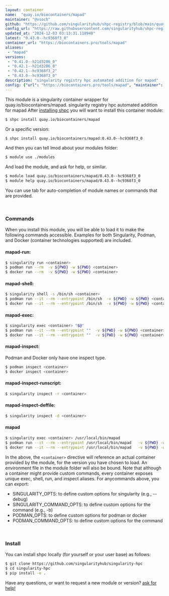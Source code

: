 ```yaml
---
layout: container
name:  "quay.io/biocontainers/mapad"
maintainer: "@vsoch"
github: "https://github.com/singularityhub/shpc-registry/blob/main/quay.io/biocontainers/mapad/container.yaml"
config_url: "https://raw.githubusercontent.com/singularityhub/shpc-registry/main/quay.io/biocontainers/mapad/container.yaml"
updated_at: "2024-12-03 03:13:31.118948"
latest: "0.43.0--hc9368f3_0"
container_url: "https://biocontainers.pro/tools/mapad"
aliases:
 - "mapad"
versions:
 - "0.41.0--h21d3286_0"
 - "0.42.1--h21d3286_0"
 - "0.42.1--hc9368f3_2"
 - "0.43.0--hc9368f3_0"
description: "singularity registry hpc automated addition for mapad"
config: {"url": "https://biocontainers.pro/tools/mapad", "maintainer": "@vsoch", "description": "singularity registry hpc automated addition for mapad", "latest": {"0.43.0--hc9368f3_0": "sha256:a28ebe78522dc05a1e17d8a3c027f08f72f4f114a5bc07be56f3cebaef96bbe3"}, "tags": {"0.41.0--h21d3286_0": "sha256:56e55958c6d4c8c2d71e5ee50d57031efc20ea6a056d729d8d52f1fc9f45636d", "0.42.1--h21d3286_0": "sha256:4b768302a111ee3b7a4c627ef356d1162f82e09ba7408d66190d9368a8f49ff2", "0.42.1--hc9368f3_2": "sha256:33f09242d5bfb7899ea44cc67efbf628cef64cecb4b116de52eb66e10998cbf6", "0.43.0--hc9368f3_0": "sha256:a28ebe78522dc05a1e17d8a3c027f08f72f4f114a5bc07be56f3cebaef96bbe3"}, "docker": "quay.io/biocontainers/mapad", "aliases": {"mapad": "/usr/local/bin/mapad"}}
---
```


This module is a singularity container wrapper for quay.io/biocontainers/mapad.
singularity registry hpc automated addition for mapad
After [installing shpc](#install) you will want to install this container module:


```bash
$ shpc install quay.io/biocontainers/mapad
```

Or a specific version:

```bash
$ shpc install quay.io/biocontainers/mapad:0.43.0--hc9368f3_0
```

And then you can tell lmod about your modules folder:

```bash
$ module use ./modules
```

And load the module, and ask for help, or similar.

```bash
$ module load quay.io/biocontainers/mapad/0.43.0--hc9368f3_0
$ module help quay.io/biocontainers/mapad/0.43.0--hc9368f3_0
```

You can use tab for auto-completion of module names or commands that are provided.

<br>

### Commands

When you install this module, you will be able to load it to make the following commands accessible.
Examples for both Singularity, Podman, and Docker (container technologies supported) are included.

#### mapad-run:

```bash
$ singularity run <container>
$ podman run --rm  -v ${PWD} -w ${PWD} <container>
$ docker run --rm  -v ${PWD} -w ${PWD} <container>
```

#### mapad-shell:

```bash
$ singularity shell -s /bin/sh <container>
$ podman run --it --rm --entrypoint /bin/sh  -v ${PWD} -w ${PWD} <container>
$ docker run --it --rm --entrypoint /bin/sh  -v ${PWD} -w ${PWD} <container>
```

#### mapad-exec:

```bash
$ singularity exec <container> "$@"
$ podman run --it --rm --entrypoint ""  -v ${PWD} -w ${PWD} <container> "$@"
$ docker run --it --rm --entrypoint ""  -v ${PWD} -w ${PWD} <container> "$@"
```

#### mapad-inspect:

Podman and Docker only have one inspect type.

```bash
$ podman inspect <container>
$ docker inspect <container>
```

#### mapad-inspect-runscript:

```bash
$ singularity inspect -r <container>
```

#### mapad-inspect-deffile:

```bash
$ singularity inspect -d <container>
```


#### mapad

```bash
$ singularity exec <container> /usr/local/bin/mapad
$ podman run --it --rm --entrypoint /usr/local/bin/mapad   -v ${PWD} -w ${PWD} <container> -c " $@"
$ docker run --it --rm --entrypoint /usr/local/bin/mapad   -v ${PWD} -w ${PWD} <container> -c " $@"
```



In the above, the `<container>` directive will reference an actual container provided
by the module, for the version you have chosen to load. An environment file in the
module folder will also be bound. Note that although a container
might provide custom commands, every container exposes unique exec, shell, run, and
inspect aliases. For anycommands above, you can export:

 - SINGULARITY_OPTS: to define custom options for singularity (e.g., --debug)
 - SINGULARITY_COMMAND_OPTS: to define custom options for the command (e.g., -b)
 - PODMAN_OPTS: to define custom options for podman or docker
 - PODMAN_COMMAND_OPTS: to define custom options for the command

<br>

### Install

You can install shpc locally (for yourself or your user base) as follows:

```bash
$ git clone https://github.com/singularityhub/singularity-hpc
$ cd singularity-hpc
$ pip install -e .
```

Have any questions, or want to request a new module or version? [ask for help!](https://github.com/singularityhub/singularity-hpc/issues)